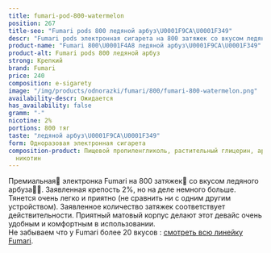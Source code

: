 ```yaml
---
title: fumari-pod-800-watermelon
position: 267
title-seo: "Fumari pods 800 ледяной арбуз\U0001F9CA\U0001F349"
descr: "Fumari pods электронная сигарета на 800 затяжек со вкусом ледяного арбуза\U0001F349"
product-name: "Fumari 800\U0001F4A8 ледяной арбуз\U0001F9CA\U0001F349"
product-alt: Fumari pods 800 ледяной арбуз
strong: Крепкий
brand: Fumari
price: 240
composition: e-sigarety
image: "/img/products/odnorazki/fumari/800/fumari-800-watermelon.png"
availability-descr: Ожидается
has_availability: false
gramm: "-"
nicotine: 2%
portions: 800 тяг
taste: "ледяной арбуз\U0001F9CA\U0001F349"
form: Одноразовая электронная сигарета
composition-product: Пищевой пропиленгликоль, растительный глицерин, ароматизатор,
  никотин
---
```


Премиальная🥇 электронка Fumari на 800 затяжек💨 со вкусом ледяного арбуза🧊🍉. Заявленная крепость 2%, но на деле немного больше. Тянется очень легко и приятно (не сравнить ни с одним другим устройством). Заявленное количество затяжек соответствует действительности. Приятный матовый корпус делают этот девайс очень удобным и комфортным в использовании.<br>
Не забываем что у Fumari более 20 вкусов : [смотреть всю линейку Fumari](/fumari).